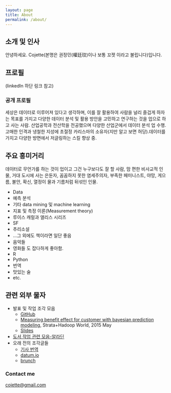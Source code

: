 ```yaml
---
layout: page
title: About
permalink: /about/
---
```



## 소개 및 인사 
안녕하세요. Cojette(본명은 권정민(權廷玟)이나 보통 꼬젯 이라고 불립니다)입니다.

## 프로필
(linkedIn 하단 링크 참고)

### 공개 프로필 
세상은 데이터로 이루어져 있다고 생각하며, 이를 잘 활용하여 사람을 널리 즐겁게 하자는 목표를 가지고 다양한 데이터 분석 및 활용 방안을 고민하고 연구하는 것을 업으로 하고 사는 사람. 산업공학과 전산학을 전공했으며 다양한 산업군에서 데이터 분석 업 수행. 고매한 인격과 냉철한 지성에 초절정 카리스마의 소유자(지만 알고 보면 허당).데이터를 가지고 다양한 방면에서 저글링하는 스킬 향상 중.

## 주요 흥미거리 
데이터로 무언가를 하는 것이 업이고 그건 누구보다도 잘 할 사람, 맘 편한 비사교적 인물, 거대 도시에 사는 은둔자, 꼼꼼하지 못한 염세주의자, 부족한 페미니스트, 야망, 게으름, 불안, 확신, 열정이 물과 기름처럼 뒤섞인 인물. 

* Data
* 예측 분석
* 기타 data mining 및 machine learning
* 지표 및 측정 이론(Measurement theory)
* 루이스 캐럴과 앨리스 시리즈
* SF
* 추리소설
* ...그 외에도 책이라면 일단 좋음
* 음악들
* 영화들 도 잡다하게 좋아함.
* R
* Python
* 번역
* 맛있는 술
* etc.

## 관련 외부 물자 
* 발표 및 작업 조각 모음
  * [GitHub](https://github.com/cojette)
  * [Measuring benefit effect for customer with bayesian prediction modeling](http://strataconf.com/big-data-conference-uk-2015/public/schedule/detail/39592), Strata+Hadoop World, 2015 May  
  * [Slides](http://www.slideshare.net/cojette)
* [도서 작업 관련 모음-알라딘](http://www.aladin.co.kr/author/wauthor_overview.aspx?AuthorSearch=@2477250)
* 오래 전의 조각글들
  * [기사 번역](http://cojette-wiki.appspot.com/기사_번역)
  * [datum.io](http://datum.io)
  * [brunch](http://brunch.co.kr/@cojette)

### Contact me
[cojette@gmail.com](mailto:cojette@gmail.com)
